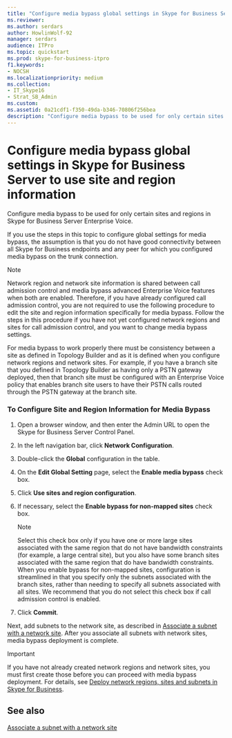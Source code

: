 ```yaml
---
title: "Configure media bypass global settings in Skype for Business Server to use site and region information"
ms.reviewer: 
ms.author: serdars
author: HowlinWolf-92
manager: serdars
audience: ITPro
ms.topic: quickstart
ms.prod: skype-for-business-itpro
f1.keywords:
- NOCSH
ms.localizationpriority: medium
ms.collection: 
- IT_Skype16
- Strat_SB_Admin
ms.custom: 
ms.assetid: 0a21cdf1-f350-49da-b346-70806f256bea
description: "Configure media bypass to be used for only certain sites and regions in Skype for Business Server Enterprise Voice."
---
```


# Configure media bypass global settings in Skype for Business Server to use site and region information
 
Configure media bypass to be used for only certain sites and regions in Skype for Business Server Enterprise Voice. 
  
 If you use the steps in this topic to configure global settings for media bypass, the assumption is that you do not have good connectivity between all Skype for Business endpoints and any peer for which you configured media bypass on the trunk connection.
  
> [!NOTE]
> Network region and network site information is shared between call admission control and media bypass advanced Enterprise Voice features when both are enabled. Therefore, if you have already configured call admission control, you are not required to use the following procedure to edit the site and region information specifically for media bypass. Follow the steps in this procedure if you have not yet configured network regions and sites for call admission control, and you want to change media bypass settings. 
  
For media bypass to work properly there must be consistency between a site as defined in Topology Builder and as it is defined when you configure network regions and network sites. For example, if you have a branch site that you defined in Topology Builder as having only a PSTN gateway deployed, then that branch site must be configured with an Enterprise Voice policy that enables branch site users to have their PSTN calls routed through the PSTN gateway at the branch site.
  
### To Configure Site and Region Information for Media Bypass

1. Open a browser window, and then enter the Admin URL to open the Skype for Business Server Control Panel.  
    
2. In the left navigation bar, click **Network Configuration**.
    
3. Double-click the **Global** configuration in the table.
    
4. On the **Edit Global Setting** page, select the **Enable media bypass** check box.
    
5. Click **Use sites and region configuration**.
    
6. If necessary, select the **Enable bypass for non-mapped sites** check box.
    
    > [!NOTE]
    > Select this check box only if you have one or more large sites associated with the same region that do not have bandwidth constraints (for example, a large central site), but you also have some branch sites associated with the same region that do have bandwidth constraints. When you enable bypass for non-mapped sites, configuration is streamlined in that you specify only the subnets associated with the branch sites, rather than needing to specify all subnets associated with all sites. We recommend that you do not select this check box if call admission control is enabled. 
  
7. Click **Commit**.
    
Next, add subnets to the network site, as described in [Associate a subnet with a network site](deploy-network.md#BKMK_AssociateSubnets). After you associate all subnets with network sites, media bypass deployment is complete.
> [!IMPORTANT]
> If you have not already created network regions and network sites, you must first create those before you can proceed with media bypass deployment. For details, see [Deploy network regions, sites and subnets in Skype for Business](deploy-network.md). 
  
## See also

[Associate a subnet with a network site](deploy-network.md#BKMK_AssociateSubnets)

